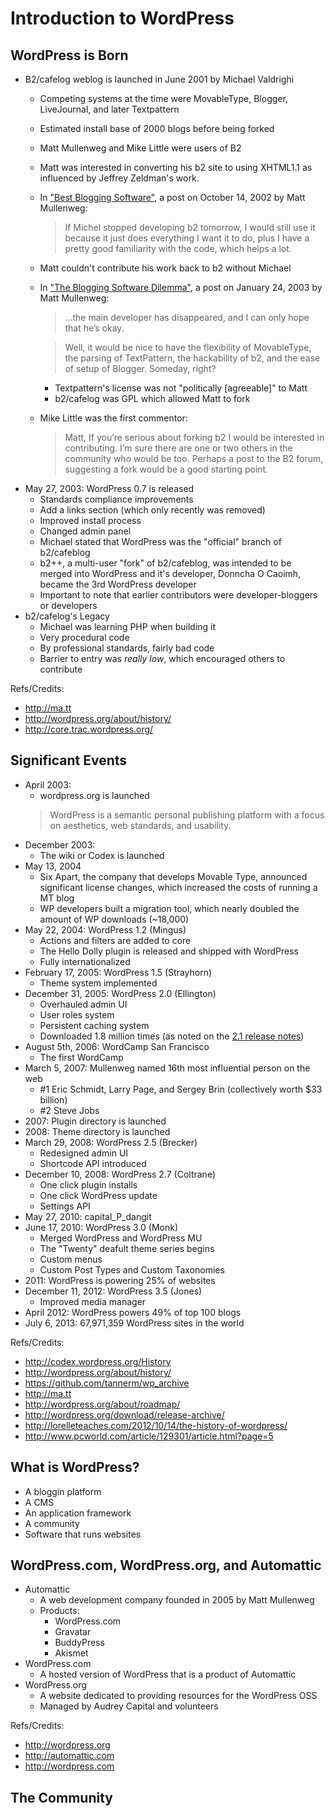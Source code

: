 # Introduction to WordPress

## WordPress is Born

* B2/cafelog weblog is launched in June 2001 by Michael Valdrighi
	* Competing systems at the time were MovableType, Blogger, LiveJournal, and later Textpattern
	* Estimated install base of 2000 blogs before being forked
	* Matt Mullenweg and Mike Little were users of B2
	* Matt was interested in converting his b2 site to using XHTML1.1 as influenced by Jeffrey Zeldman's work.
	* In ["Best Blogging Software"](http://ma.tt/2002/10/best-blogging-software/), a post on October 14, 2002 by Matt Mullenweg:
		> If Michel stopped developing b2 tomorrow, I would still use it because it just does everything I want it to do, plus I have a pretty good familiarity with the code, which helps a lot.
	* Matt couldn't contribute his work back to b2 without Michael
	* In ["The Blogging Software Dilemma"](http://ma.tt/2003/01/the-blogging-software-dilemma/), a post on January 24, 2003 by Matt Mullenweg:
		> ...the main developer has disappeared, and I can only hope that he’s okay.

		> Well, it would be nice to have the flexibility of MovableType, the parsing of TextPattern, the hackability of b2, and the ease of setup of Blogger. Someday, right?

		* Textpattern's license was not "politically [agreeable]" to Matt
		* b2/cafelog was GPL which allowed Matt to fork
	* Mike Little was the first commentor:
		> Matt, If you’re serious about forking b2 I would be interested in contributing. I’m sure there are one or two others in the community who would be too. Perhaps a post to the B2 forum, suggesting a fork would be a good starting point.
* May 27, 2003: WordPress 0.7 is released
	* Standards compliance improvements
	* Add a links section (which only recently was removed)
	* Improved install process
	* Changed admin panel
	* Michael stated that WordPress was the "official" branch of b2/cafeblog
	* b2++, a multi-user "fork" of b2/cafeblog, was intended to be merged into WordPress and it's developer, Donncha O Caoimh, became the 3rd WordPress developer
	* Important to note that earlier contributors were developer-bloggers or developers
* b2/cafelog's Legacy
	* Michael was learning PHP when building it
	* Very procedural code
	* By professional standards, fairly bad code
	* Barrier to entry was *really low*, which encouraged others to contribute

Refs/Credits: 

* http://ma.tt
* http://wordpress.org/about/history/
* http://core.trac.wordpress.org/

## Significant Events

* April 2003:
	* wordpress.org is launched
	> WordPress is a semantic personal publishing platform with a focus on aesthetics, web standards, and usability.
* December 2003:
	* The wiki or Codex is launched
* May 13, 2004
	* Six Apart, the company that develops Movable Type, announced significant license changes, which increased the costs of running a MT blog
	* WP developers built a migration tool, which nearly doubled the amount of WP downloads (~18,000)
* May 22, 2004: WordPress 1.2 (Mingus)
	* Actions and filters are added to core
	* The Hello Dolly plugin is released and shipped with WordPress
	* Fully internationalized
* February 17, 2005: WordPress 1.5 (Strayhorn)
	* Theme system implemented
* December 31, 2005: WordPress 2.0 (Ellington)
	* Overhauled admin UI
	* User roles system
	* Persistent caching system
	* Downloaded 1.8 million times (as noted on the [2.1 release notes](http://codex.wordpress.org/Version_2.1))
* August 5th, 2006: WordCamp San Francisco
	* The first WordCamp
* March 5, 2007: Mullenweg named 16th most influential person on the web
	* #1 Eric Schmidt, Larry Page, and Sergey Brin (collectively worth $33 billion)
	* #2 Steve Jobs
* 2007: Plugin directory is launched
* 2008: Theme directory is launched
* March 29, 2008: WordPress 2.5 (Brecker)
	* Redesigned admin UI
	* Shortcode API introduced
* December 10, 2008: WordPress 2.7 (Coltrane)
	* One click plugin installs
	* One click WordPress update
	* Settings API
* May 27, 2010: capital_P_dangit
* June 17, 2010: WordPress 3.0 (Monk)
	* Merged WordPress and WordPress MU
	* The "Twenty" deafult theme series begins
	* Custom menus
	* Custom Post Types and Custom Taxonomies
* 2011: WordPress is powering 25% of websites
* December 11, 2012: WordPress 3.5 (Jones)
	* Improved media manager
* April 2012: WordPress powers 49% of top 100 blogs
* July 6, 2013: 67,971,359 WordPress sites in the world

Refs/Credits: 

* http://codex.wordpress.org/History
* http://wordpress.org/about/history/
* https://github.com/tannerm/wp_archive
* http://ma.tt
* http://wordpress.org/about/roadmap/
* http://wordpress.org/download/release-archive/
* http://lorelleteaches.com/2012/10/14/the-history-of-wordpress/
* http://www.pcworld.com/article/129301/article.html?page=5

## What is WordPress?

* A bloggin platform
* A CMS
* An application framework
* A community
* Software that runs websites

## WordPress.com, WordPress.org, and Automattic

* Automattic 
	* A web development company founded in 2005 by Matt Mullenweg
	* Products:
		* WordPress.com
		* Gravatar
		* BuddyPress
		* Akismet
* WordPress.com
	* A hosted version of WordPress that is a product of Automattic
* WordPress.org
	* A website dedicated to providing resources for the WordPress OSS
	* Managed by Audrey Capital and volunteers

Refs/Credits:

* http://wordpress.org
* http://automattic.com
* http://wordpress.com

## The Community